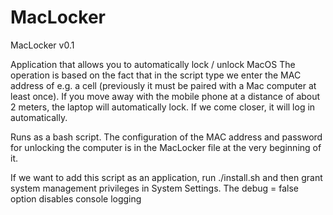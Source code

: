 # MacLocker


MacLocker v0.1

Application that allows you to automatically lock / unlock MacOS
The operation is based on the fact that in the script type we enter the MAC address of e.g. a cell (previously it must be paired with a Mac computer at least once). If you move away with the mobile phone at a distance of about 2 meters, the laptop will automatically lock.
If we come closer, it will log in automatically.

Runs as a bash script.
The configuration of the MAC address and password for unlocking the computer is in the MacLocker file at the very beginning of it.

If we want to add this script as an application, run ./install.sh and then grant system management privileges in System Settings.
The debug = false option disables console logging


